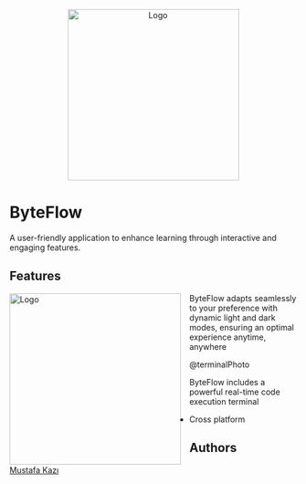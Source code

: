 
<p align="center">
  <img src="https://github.com/user-attachments/assets/216ae40d-04cb-4e56-b87e-52fd9fb9bc12" alt="Logo" width="300">
</p>


# ByteFlow

A user-friendly application to enhance learning through interactive and engaging features.  



## Features
<p>
  <img src="https://github.com/user-attachments/assets/a9f73f4c-fff2-4fe6-96e8-60dd3365e938" alt="Logo" width="300" style="float:left; margin-right: 15px;">
  <span>ByteFlow adapts seamlessly to your preference with dynamic light and dark modes, ensuring an optimal experience anytime, anywhere
</span>
</p>










@terminalPhoto

ByteFlow includes a powerful real-time code execution terminal


- Cross platform


## Authors
[Mustafa Kazı](https://www.linkedin.com/in/musoftware)

